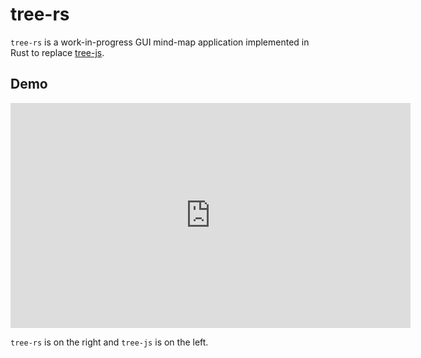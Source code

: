 # tree-rs
`tree-rs` is a work-in-progress GUI mind-map application implemented in Rust to replace [tree-js](https://github.com/KMayne/tree-js).

## Demo
<iframe width="640" height="360" frameborder="0" src="https://mega.nz/embed/pFYl3JAI#w5rz2ba54s56dncVN11nXBDgV5-CIkfaJpPUUHtO_ms" allowfullscreen ></iframe>

`tree-rs` is on the right and `tree-js` is on the left.
